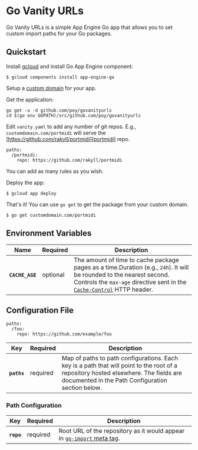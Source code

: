 # Go Vanity URLs

Go Vanity URLs is a simple App Engine Go app that allows you to set custom
import paths for your Go packages.

## Quickstart

Install [gcloud][gcloud] and install Go App Engine component:

```
$ gcloud components install app-engine-go
```

Setup a [custom domain][custom-domain] for your app.

Get the application:
```
go get -u -d github.com/poy/govanityurls
cd $(go env GOPATH)/src/github.com/poy/govanityurls
```

Edit `vanity.yaml` to add any number of git repos. E.g.,
`customdomain.com/portmidi` will serve the
[https://github.com/rakyll/portmidi][portmidi] repo.

```
paths:
  /portmidi:
    repo: https://github.com/rakyll/portmidi
```

You can add as many rules as you wish.

Deploy the app:

```
$ gcloud app deploy
```

That's it! You can use `go get` to get the package from your custom domain.

```
$ go get customdomain.com/portmidi
```

## Environment Variables

<table>
  <thead>
    <tr>
      <th scope="col">Name</th>
      <th scope="col">Required</th>
      <th scope="col">Description</th>
    </tr>
  </thead>
  <tbody>
    <tr>
      <th scope="row"><code>CACHE_AGE</code></th>
      <td>optional</td>
      <td>The amount of time to cache package pages as a time.Duration (e.g., <code>24h</code>). It will be rounded to the nearest second. Controls the <code>max-age</code> directive sent in the <a href="https://developer.mozilla.org/en-US/docs/Web/HTTP/Headers/Cache-Control"><code>Cache-Control</code></a> HTTP header.</td>
    </tr>
  </tbody>
</table>

## Configuration File

```
paths:
  /foo:
    repo: https://github.com/example/foo
```

<table>
  <thead>
    <tr>
      <th scope="col">Key</th>
      <th scope="col">Required</th>
      <th scope="col">Description</th>
    </tr>
  </thead>
  <tbody>
    <tr>
      <th scope="row"><code>paths</code></th>
      <td>required</td>
      <td>Map of paths to path configurations. Each key is a path that will point to the root of a repository hosted elsewhere. The fields are documented in the Path Configuration section below.</td>
    </tr>
  </tbody>
</table>

### Path Configuration

<table>
  <thead>
    <tr>
      <th scope="col">Key</th>
      <th scope="col">Required</th>
      <th scope="col">Description</th>
    </tr>
  </thead>
  <tbody>
    <tr>
      <th scope="row"><code>repo</code></th>
      <td>required</td>
      <td>Root URL of the repository as it would appear in <a href="https://golang.org/cmd/go/#hdr-Remote_import_paths"><code>go-import</code> meta tag</a>.</td>
    </tr>
  </tbody>
</table>


[gcloud]:        https://cloud.google.com/sdk/downloads
[custom-domain]: https://cloud.google.com/appengine/docs/standard/python/using-custom-domains-and-ssl
[portmidi]:      https://github.com/rakyll/portmidi
